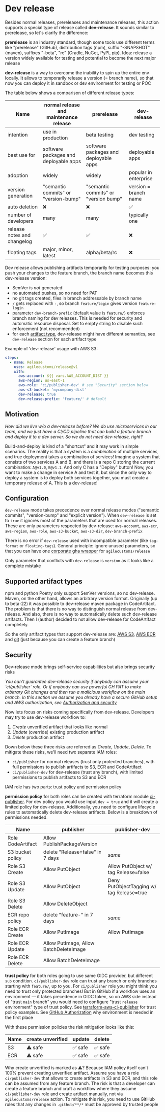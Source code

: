 # Dev release

Besides normal releases, prereleases and maintenance releases, this action supports a special type of release called **dev-release**.
It sounds similar to prerelease, so let's clarify the difference:

**prerelease** is an industry standard, though some tools use different terms
like "prerelease" (GitHub), distribution tags (npm), suffix "-SNAPSHOT" (maven), suffixes "-beta", "rc" (Gradle, NuGet, PyPI, pip).
Idea: release a version widely available for testing and potential to become the next major release

**dev-release** is a way to overcome the inability to spin up the entire env locally.
It allows to temporarily release a version (= branch name), so that now you can deploy it in sandbox or dev environment for testing or POC

The table below shows a comparison of different release types:

| Name                        | normal release and maintenance release | prerelease                            | dev-release           |
|-----------------------------|----------------------------------------|---------------------------------------|-----------------------|
| intention                   | use in production                      | beta testing                          | dev testing           |
| best use for                | software packages and deployable apps  | software packages and deployable apps | deployable apps       |
| adoption                    | widely                                 | widely                                | popular in enterprise |
| version generation          | "semantic commits" or "version-bump"   | "semantic commits" or "version bump"  | version = branch name |
| auto deletion               | ❌️                                     | ❌️                                    | ✅                     |
| number of developers        | many                                   | many                                  | typically one         |
| release notes and changelog | ✅                                      | ✅                                     | ❌️                    |
| floating tags               | major, minor, latest                   | alpha/beta/rc                         | ❌️                    |


Dev release allows publishing artifacts temporarily for testing purposes:
you push your changes to the feature branch, the branch name becomes this dev-release version:
- SemVer is _not_ generated
- no automated pushes, so no need for PAT
- no git tags created, files in branch addressable by branch name
- `/` gets replaced with `-`, so branch `feature/login` gives version `feature-login`
- parameter `dev-branch-prefix` (default value is `feature/`) enforces branch naming for dev releases.
  This is needed for security and automatic resource disposal. Set to empty string to disable such enforcement (not recommended)
- for each [artifact type](./../artifact-types/index.md), dev-release might have different semantics, see `dev-release` section for each artifact type

Example of 'dev-release' usage with AWS S3:
```yaml
steps:
  - name: Release
    uses: agilecustoms/release@v1
    with:
      aws-account: ${{ vars.AWS_ACCOUNT_DIST }}
      aws-region: us-east-1
      aws-role: 'ci/publisher-dev' # see "Security" section below
      aws-s3-bucket: 'mycompany-dist'
      dev-release: true
      dev-release-prefix: 'feature/' # default
```

## Motivation

_How did we live w/o a dev-release before?
We do use microservices in our team, and we just have a CI/CD pipeline that can build a feature branch and deploy it to a dev server.
So we do not need dev-release, right?_

Build-and-deploy is kind of a "shortcut" and it may work in simple scenarios.
The reality is that a system is a _combination_ of multiple services, and true deployment takes a combination of services!
Imagine a system that consists of two services A and B, and there is a repo C storing the current combination: `A@v1.0`, `B@v1.1`.
And only C has a "Deploy" button!
Now, you want to make a change in service A and test it, but since the only way to deploy a system is to deploy both services together,
you must create a temporary release of A. This is a dev-release!

## Configuration
 
`dev-release` mode takes precedence over normal release modes ("semantic commits", "version-bump" and "explicit version").
When `dev-release` is set to `true` it ignores most of the parameters that are used for normal releases.
These are only parameters respected by dev-release:
`aws-account`, `aws-ecr`, `aws-region`, `aws-role`, `aws-s3-bucket`, `aws-s3-dir`, `dev-branch-prefix`

There is no error if `dev-release` used with incompatible parameter (like `tag-format` or `floating-tags`).
General principle: ignore unused parameters,
so that you can have one [corporate gha wrapper](../best-practices.md#company-specific-gha-release-wrapper)
for `agilecustoms/release`

Only parameter that conflicts with `dev-release` is `version` as it looks like a complete mistake

## Supported artifact types

npm and python Poetry only support SemVer versions, so no dev-release.
Maven, on the other hand, allows an arbitrary version format.
Originally (up to beta-22) it was possible to dev-release maven package in CodeArtifact.
The problem is that there is no way to distinguish normal release from dev-release.
And also, there is no way to automatically delete such dev-release artifacts.
Then I (author) decided to not allow dev-release for CodeArtifact completely.

So the only artifact types that support dev-release are:
[AWS S3](../artifact-types/aws-s3.md#dev-release),
[AWS ECR](../artifact-types/aws-ecr.md#dev-release) and
[git](../artifact-types/git.md#dev-release) (just because you can create a feature branch)

## Security

Dev-release mode brings self-service capabilities but also brings security risks

_You can't guarantee dev-release security if anybody can assume your 'ci/publisher' role.
Or if anybody can use powerful GH PAT to make arbitrary Git changes and then run a malicious workflow on the main branch.
In this section we assume you already have a secure GitHub setup and AWS authorization, see [Authorization and security](../authorization.md)_

Now lets focus on risks coming specifically from dev-release. Developers may try to use dev-release workflow to:
1. _Create_ unverified artifact that looks like normal
2. _Update_ (override) existing production artifact
3. _Delete_ production artifact

Down below these three risks are referred as _Create_, _Update_, _Delete_.
To mitigate these risks, we'll need two separate IAM roles:
- `ci/publisher` for normal releases (trust only protected branches), with full permissions to publish artifacts to S3, ECR and CodeArtifact
- `ci/publisher-dev` for dev-release (trust any branch), with limited permissions to publish artifacts to S3 and ECR

IAM role has two parts: trust policy and permission policy

**permission policy** for both roles can be created with terraform module
[ci-publisher](https://registry.terraform.io/modules/agilecustoms/ci-publisher/aws/latest).
For dev policy you would use input `dev = true` and it will create a limited policy for dev-release.
Additionally, you need to configure lifecycle rules to automatically delete dev-release artifacts.
Below is a breakdown of permissions needed:

| Name              | publisher                              | publisher-dev                             |
|-------------------|----------------------------------------|-------------------------------------------|
| Role CodeArtifact | Allow PublishPackageVersion            |                                           |
| S3 bucket policy  | delete "Release=false" in 7 days       | _same_                                    |
| Role S3 Create    | Allow PutObject                        | Allow PutObject w/ tag Release=false      |
| Role S3 Update    | Allow PutObject                        | Deny PutObjectTagging w/ tag Release=true |
| Role S3 Delete    | Allow DeleteObject                     |                                           |
| ECR repo policy   | delete "feature-" in 7 days            | _same_                                    |
| Role ECR Create   | Allow PutImage                         | Allow PutImage                            |
| Role ECR Update   | Allow PutImage, Allow BatchDeleteImage |                                           |
| Role ECR Delete   | Allow BatchDeleteImage                 |                                           |

**trust policy** for both roles going to use same OIDC provider, but different `sub` condition.
`ci/publisher-dev` role can trust any branch or only branches starting with `feature/`, up to you.
For `ci/publisher` role you might think you need to trust only protected branches!
But in GitHub if a workflow uses an environment — it takes precedence in OIDC token,
so on AWS side instead of "trust `main` branch" you would need to configure "trust `release` environment" type of trust policy.
See [terraform-aws-ci-publisher](https://github.com/agilecustoms/terraform-aws-ci-publisher) for trust policy examples.
See [GitHub Authorization](../authorization.md#github-authorization-and-security) why environment is needed in the first place

With these permission policies the risk mitigation looks like this:

| Name | create unverified | update  | delete  |
|------|-------------------|---------|---------|
| S3   | ⚠️ safe           | ✅ safe  | ✅ safe  |
| ECR  | ⚠️ safe           | ✅ safe  | ✅ safe  |

Why create unverified is marked as ⚠️? Because IAM policy itself can't 100% prevent creating unverified artifact.
Assume you have a role `ci/publisher-dev` that allows to create artifacts in S3 and ECR,
and this role can be assumed from any feature branch. The risk is that a developer can create a feature branch and
craft a workflow where they assume `ci/publisher-dev` role and create artifact manually, not via `agilecustoms/release` action.
To mitigate this risk, you need to use GitHub rules that any changes in `.github/**/*` must be approved by trusted people

